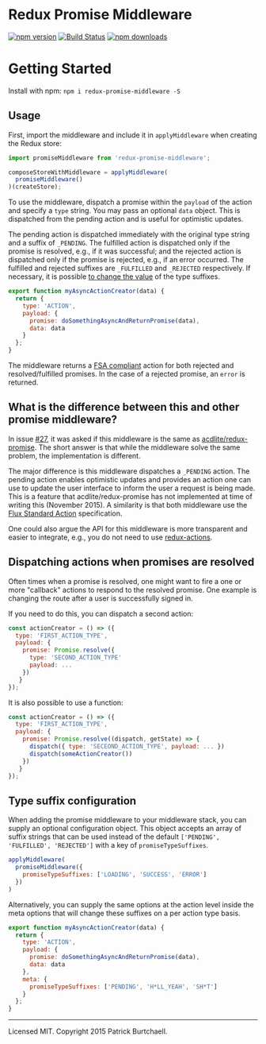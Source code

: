 # Redux Promise Middleware

[![npm version](https://img.shields.io/npm/v/redux-promise-middleware.svg?style=flat)](https://www.npmjs.com/package/redux-promise-middleware) [![Build Status](https://travis-ci.org/pburtchaell/redux-promise-middleware.svg)](https://travis-ci.org/pburtchaell/redux-promise-middleware) [![npm downloads](https://img.shields.io/npm/dm/redux-promise-middleware.svg?style=flat)](https://www.npmjs.com/package/redux-promise-middleware)

# Getting Started

Install with npm: `npm i redux-promise-middleware -S`

## Usage

First, import the middleware and include it in `applyMiddleware` when creating the Redux store:

```js
import promiseMiddleware from 'redux-promise-middleware';

composeStoreWithMiddleware = applyMiddleware(
  promiseMiddleware()
)(createStore);

```

To use the middleware, dispatch a promise within the `payload` of the action and specify a `type` string. You may pass an optional `data` object. This is dispatched from the pending action and is useful for optimistic updates.

The pending action is dispatched immediately with the original type string and a suffix of `_PENDING`. The fulfilled action is dispatched only if the promise is resolved, e.g., if it was successful; and the rejected action is dispatched only if the promise is rejected, e.g., if an error occurred. The fulfilled and rejected suffixes are `_FULFILLED` and `_REJECTED` respectively. If necessary, it is possible [to change the value](#type-suffix-configuration) of the type suffixes.

```js
export function myAsyncActionCreator(data) {
  return {
    type: 'ACTION',
    payload: {
      promise: doSomethingAsyncAndReturnPromise(data),
      data: data
    }
  };
}
```

The middleware returns a [FSA compliant](https://github.com/acdlite/flux-standard-action) action for both rejected and resolved/fulfilled promises. In the case of a rejected promise, an `error` is returned.

## What is the difference between this and other promise middleware?

In issue [#27](https://github.com/pburtchaell/redux-promise-middleware/issues/27), it was asked if this middleware is the same as [acdlite/redux-promise](https://github.com/acdlite/redux-promise). The short answer is that while the middleware solve the same problem, the implementation is different.

The major difference is this middleware dispatches a `_PENDING` action. The pending action enables optimistic updates and provides an action one can use to update the user interface to inform the user a request is being made. This is a feature that acdlite/redux-promise has not implemented at time of writing this (November 2015). A similarity is that both middleware use the [Flux Standard Action](https://github.com/acdlite/flux-standard-action) specification.

One could also argue the API for this middleware is more transparent and easier to integrate, e.g., you do not need to use [redux-actions](https://github.com/acdlite/redux-actions).

## Dispatching actions when promises are resolved

Often times when a promise is resolved, one might want to fire a one or more "callback" actions to respond to the resolved promise. One example is changing the route after a user is successfully signed in.

If you need to do this, you can dispatch a second action:

```js
const actionCreator = () => ({
  type: 'FIRST_ACTION_TYPE',
  payload: {
    promise: Promise.resolve({
      type: 'SECOND_ACTION_TYPE'
      payload: ...
    })
   }
});
```

It is also possible to use a function:

```js
const actionCreator = () => ({
  type: 'FIRST_ACTION_TYPE',
  payload: {
    promise: Promise.resolve((dispatch, getState) => {
      dispatch({ type: 'SECEOND_ACTION_TYPE', payload: ... })
      dispatch(someActionCreator())
    })
   }
});
```

## Type suffix configuration

When adding the promise middleware to your middleware stack, you can supply an optional configuration object. This object accepts an array of suffix strings that can be used instead of the default `['PENDING', 'FULFILLED', 'REJECTED']` with a key of `promiseTypeSuffixes`.

```js
applyMiddleware(
  promiseMiddleware({
    promiseTypeSuffixes: ['LOADING', 'SUCCESS', 'ERROR']
  })
)
```

Alternatively, you can supply the same options at the action level inside the meta options that will change these suffixes on a per action type basis.

```js
export function myAsyncActionCreator(data) {
  return {
    type: 'ACTION',
    payload: {
      promise: doSomethingAsyncAndReturnPromise(data),
      data: data
    },
    meta: {
      promiseTypeSuffixes: ['PENDING', 'H*LL_YEAH', 'SH*T']
    }
  };
}
```

---
Licensed MIT. Copyright 2015 Patrick Burtchaell.
